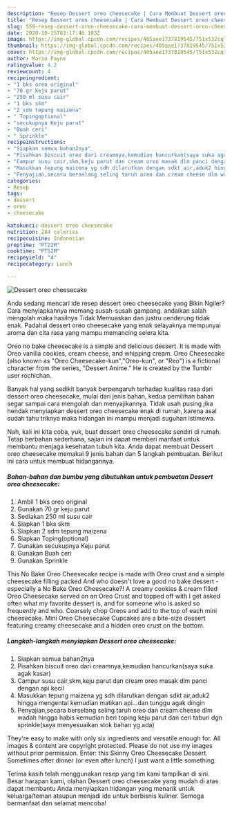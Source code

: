 ```yaml
---
description: "Resep Dessert oreo cheesecake | Cara Membuat Dessert oreo cheesecake Yang Enak dan Simpel"
title: "Resep Dessert oreo cheesecake | Cara Membuat Dessert oreo cheesecake Yang Enak dan Simpel"
slug: 559-resep-dessert-oreo-cheesecake-cara-membuat-dessert-oreo-cheesecake-yang-enak-dan-simpel
date: 2020-10-15T03:17:40.103Z
image: https://img-global.cpcdn.com/recipes/405aee1737819545/751x532cq70/dessert-oreo-cheesecake-foto-resep-utama.jpg
thumbnail: https://img-global.cpcdn.com/recipes/405aee1737819545/751x532cq70/dessert-oreo-cheesecake-foto-resep-utama.jpg
cover: https://img-global.cpcdn.com/recipes/405aee1737819545/751x532cq70/dessert-oreo-cheesecake-foto-resep-utama.jpg
author: Mario Payne
ratingvalue: 4.2
reviewcount: 4
recipeingredient:
- "1 bks oreo original"
- "70 gr keju parut"
- "250 ml susu cair"
- "1 bks skm"
- "2 sdm tepung maizena"
- " Topingoptional"
- "secukupnya Keju parut"
- "Buah ceri"
- " Sprinkle"
recipeinstructions:
- "Siapkan semua bahan2nya"
- "Pisahkan biscuit oreo dari creamnya,kemudian hancurkan(saya suka agak kasar)"
- "Campur susu cair,skm,keju parut dan cream oreo masak dlm panci dengan api kecil"
- "Masukkan tepung maizena yg sdh dilarutkan dengan sdkt air,aduk2 hingga mengental kemudian matikan api...dan tunggu agak dingin"
- "Penyajian,secara berselang seling taruh oreo dan cream cheese dlm wadah hingga habis kemudian beri toping keju parut dan ceri taburi dgn sprinkle(saya menyesuaikan stok bahan yg ada)"
categories:
- Resep
tags:
- dessert
- oreo
- cheesecake

katakunci: dessert oreo cheesecake 
nutrition: 284 calories
recipecuisine: Indonesian
preptime: "PT22M"
cooktime: "PT52M"
recipeyield: "4"
recipecategory: Lunch

---
```



![Dessert oreo cheesecake](https://img-global.cpcdn.com/recipes/405aee1737819545/751x532cq70/dessert-oreo-cheesecake-foto-resep-utama.jpg)

Anda sedang mencari ide resep dessert oreo cheesecake yang Bikin Ngiler? Cara menyiapkannya memang susah-susah gampang. andaikan salah mengolah maka hasilnya Tidak Memuaskan dan justru cenderung tidak enak. Padahal dessert oreo cheesecake yang enak selayaknya mempunyai aroma dan cita rasa yang mampu memancing selera kita.

Oreo no bake cheesecake is a simple and delicious dessert. It is made with Oreo vanilla cookies, cream cheese, and whipping cream. Oreo Cheesecake (also known as &#34;Oreo Cheesecake-kun&#34;,&#34;Oreo-kun&#34;, or &#34;Reo&#34;) is a fictional character from the series, &#34;Dessert Anime.&#34; He is created by the Tumblr user rochichan.

Banyak hal yang sedikit banyak berpengaruh terhadap kualitas rasa dari dessert oreo cheesecake, mulai dari jenis bahan, kedua pemilihan bahan segar sampai cara mengolah dan menyajikannya. Tidak usah pusing jika hendak menyiapkan dessert oreo cheesecake enak di rumah, karena asal sudah tahu triknya maka hidangan ini mampu menjadi suguhan istimewa.


Nah, kali ini kita coba, yuk, buat dessert oreo cheesecake sendiri di rumah. Tetap berbahan sederhana, sajian ini dapat memberi manfaat untuk membantu menjaga kesehatan tubuh kita. Anda dapat membuat Dessert oreo cheesecake memakai 9 jenis bahan dan 5 langkah pembuatan. Berikut ini cara untuk membuat hidangannya.

<!--inarticleads1-->

##### Bahan-bahan dan bumbu yang dibutuhkan untuk pembuatan Dessert oreo cheesecake:

1. Ambil 1 bks oreo original
1. Gunakan 70 gr keju parut
1. Sediakan 250 ml susu cair
1. Siapkan 1 bks skm
1. Siapkan 2 sdm tepung maizena
1. Siapkan  Toping(optional)
1. Gunakan secukupnya Keju parut
1. Gunakan Buah ceri
1. Gunakan  Sprinkle


This No Bake Oreo Cheesecake recipe is made with Oreo crust and a simple cheesecake filling packed And who doesn&#39;t love a good no bake dessert - especially a No Bake Oreo Cheesecake?! A creamy cookies &amp; cream filled Oreo Cheesecake served on an Oreo Crust and topped off with I get asked often what my favorite dessert is, and for someone who is asked so frequently and who. Coarsely chop Oreos and add to the top of each mini cheesecake. Mini Oreo Cheesecake Cupcakes are a bite-size dessert featuring creamy cheesecake and a hidden oreo crust on the bottom. 

<!--inarticleads2-->

##### Langkah-langkah menyiapkan Dessert oreo cheesecake:

1. Siapkan semua bahan2nya
1. Pisahkan biscuit oreo dari creamnya,kemudian hancurkan(saya suka agak kasar)
1. Campur susu cair,skm,keju parut dan cream oreo masak dlm panci dengan api kecil
1. Masukkan tepung maizena yg sdh dilarutkan dengan sdkt air,aduk2 hingga mengental kemudian matikan api...dan tunggu agak dingin
1. Penyajian,secara berselang seling taruh oreo dan cream cheese dlm wadah hingga habis kemudian beri toping keju parut dan ceri taburi dgn sprinkle(saya menyesuaikan stok bahan yg ada)


They&#39;re easy to make with only six ingredients and versatile enough for. All images &amp; content are copyright protected. Please do not use my images without prior permission. Enter: this Skinny Oreo Cheesecake Dessert. Sometimes after dinner (or even after lunch) I just want a little something. 

Terima kasih telah menggunakan resep yang tim kami tampilkan di sini. Besar harapan kami, olahan Dessert oreo cheesecake yang mudah di atas dapat membantu Anda menyiapkan hidangan yang menarik untuk keluarga/teman ataupun menjadi ide untuk berbisnis kuliner. Semoga bermanfaat dan selamat mencoba!
